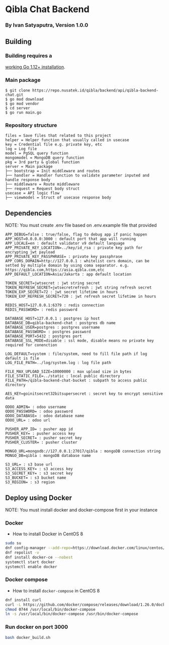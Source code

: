# Qibla Chat Backend
### By Ivan Satyaputra, Version 1.0.0

## Building
### Building requires a
[working Go 1.12+ installation](http://golang.org/doc/install).

### Main package
```
$ git clone https://repo.nusatek.id/qibla/backend/api/qibla-backend-chat.git
$ go mod download
$ go mod vendor
$ cd server
$ go run main.go
```

### Repository structure
```
files = Save files that related to this project
helper = Helper function that usually called in usecase
key = Credential file e.g. private key, etc
log = Log file
model = PgSQL query function
mongomodel = MongoDB query function
pkg = 3rd party & global function
server = Main package
├── bootstrap = Init middleware and routes
├── handler = Handler function to validate parameter inputed and handle response body
├── middleware = Route middleware
├── request = Request body struct
usecase = API logic flow
├── viewmodel = Struct of usecase response body
```

## Dependencies
NOTE: You must create .env file based on .env.example file that provided

```
APP_DEBUG=false : true/false, flag to debug app if panic happen  
APP_HOST=0.0.0.0:3000 : default port that app will running  
APP_LOCALE=en : default validator v9 default language  
APP_PRIVATE_KEY_LOCATION=../key/id_rsa : private key path for encrypting jwt payload  
APP_PRIVATE_KEY_PASSPHRASE= : private key passphrase  
APP_CORS_DOMAIN=http://127.0.0.1 : whitelist cors domain, can be setted by multiple domain by using coma separator. e.g. https://qibla.com,https://asia.qibla.com,etc  
APP_DEFAULT_LOCATION=Asia/Jakarta : app default location  

TOKEN_SECRET=jwtsecret : jwt string secret  
TOKEN_REFRESH_SECRET=jwtsecretrefresh : jwt string refresh secret  
TOKEN_EXP_SECRET=72 : jwt secret lifetime in hours  
TOKEN_EXP_REFRESH_SECRET=720 : jwt refresh secret lifetime in hours  

REDIS_HOST=127.0.0.1:6379 : redis connection  
REDIS_PASSWORD= : redis password  

DATABASE_HOST=127.0.0.1 : postgres ip host  
DATABASE_DB=qibla-backend-chat : postgres db name  
DATABASE_USER=postgres : postgres username  
DATABASE_PASSWORD= : postgres password  
DATABASE_PORT=5432 : postgres port  
DATABASE_SSL_MODE=disable : ssl mode, disable means no private key required for conenction  

LOG_DEFAULT=system : file/system, need to fill file path if log default is file  
LOG_FILE_PATH=../log/system.log : log file path  

FILE_MAX_UPLOAD_SIZE=10000000 : max upload size in bytes  
FILE_STATIC_FILE=../static : local public directory  
FILE_PATH=/qibla-backend-chat-bucket : subpath to access public directory  

AES_KEY=goinitsecret32bitsupersecret : secret key to encrypt sensitive data  

ODOO_ADMIN= : odoo username  
ODOO_PASSWORD= : odoo password  
ODOO_DATABASE= : odoo database name  
ODOO_URL= : odoo url  

PUSHER_APP_ID= : pusher app id  
PUSHER_KEY= : pusher access key  
PUSHER_SECRET= : pusher secret key  
PUSHER_CLUSTER= : pusher cluster  

MONGO_URL=mongodb://127.0.0.1:27017/qibla : mongoDB connection string  
MONGO_DB=qibla : mongoDB database name  

S3_URL= : s3 base url  
S3_ACCESS_KEY= : s3 access key  
S3_SECRET_KEY= : s3 secret key  
S3_BUCKET= : s3 bucket name  
S3_REGION= : s3 region  
```

## Deploy using Docker
NOTE: You must install docker and docker-compose first in your instance
### Docker
- How to install Docker in CentOS 8

```bash
sudo su
dnf config-manager --add-repo=https://download.docker.com/linux/centos/docker-ce.repo
dnf repolist -v
dnf install docker-ce --nobest
systemctl start docker
systemctl enable docker
```

### Docker compose
- How to install `docker-compose` in CentOS 8
```bash
dnf install curl
curl -L https://github.com/docker/compose/releases/download/1.26.0/docker-compose-`uname -s`-`uname -m` -o /usr/local/bin/docker-compose
chmod 0744 /usr/local/bin/docker-compose
ln -s /usr/local/bin/docker-compose /usr/bin/docker-compose
```

### Run docker on port 3000
```bash
bash docker_build.sh
```

